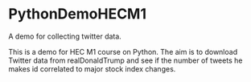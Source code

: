 # PythonDemoHECM1
A demo for collecting twitter data.

This is a demo for HEC M1 course on Python. 
The aim is to download Twitter data from realDonaldTrump and see if the number of tweets he makes id correlated to major stock index changes.
